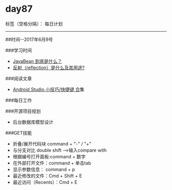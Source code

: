 # day87

标签（空格分隔）： 每日计划

---
##时间--2017年6月9号

###学习时间<br>
* [JavaBean 到底是什么？][1]
* [反射（reflection）是什么及其用途?][2]

###阅读文章<br>
* [Android Studio 小技巧/快捷键 合][3]集

###每日工作<br>


###开源项目规划
* 后台数据库模型设计

###GET技能
*  折叠/展开代码块  command + "-" / "+"
*  与分支对比 double shift -->输入compare with
*  根据编号打开面板:command + 数字
*  在外部打开文件：command + 单击tab
*  显示参数信息： command + p
*  最近修改的文件：Cmd + Shift + E
*  最近访问（Recents）：Cmd + E


  [1]: https://github.com/giantray/stackoverflow-java-top-qa/blob/master/contents/what-is-a-javabean-exactly.md
  [2]: https://github.com/giantray/stackoverflow-java-top-qa/blob/master/contents/what-is-reflection-and-why-is-it-useful.md
  [3]: http://jaeger.itscoder.com/android/2016/02/14/android-studio-tips.html
